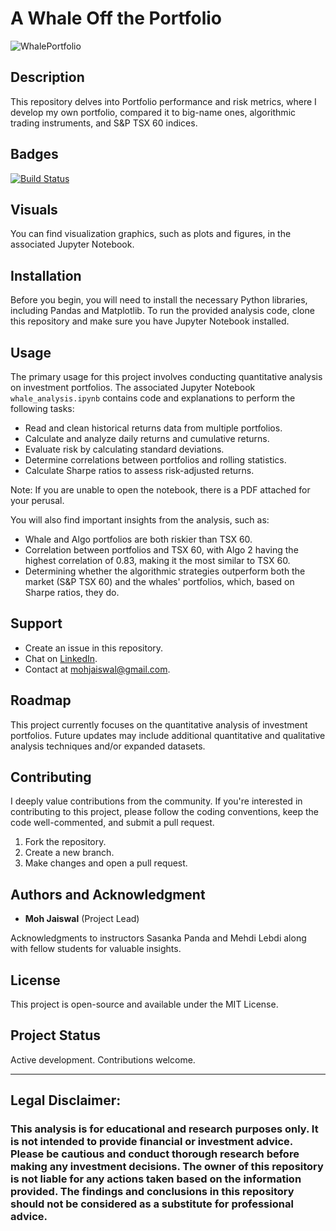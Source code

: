 # A Whale Off the Portfolio

![WhalePortfolio](https://mir-s3-cdn-cf.behance.net/project_modules/max_3840/54c652106588609.5f93106bc0070.jpg)

## Description

This repository delves into Portfolio performance and risk metrics, where I develop my own portfolio, compared it to big-name ones, algorithmic trading instruments, and S&P TSX 60 indices.

## Badges

[![Build Status](https://img.shields.io/badge/Build-Passing-brightgreen)](https://github.com/mohjaiswal/AWhaleOffPortfolio)

## Visuals
You can find visualization graphics, such as plots and figures, in the associated Jupyter Notebook.

## Installation

Before you begin, you will need to install the necessary Python libraries, including Pandas and Matplotlib. To run the provided analysis code, clone this repository and make sure you have Jupyter Notebook installed.

## Usage

The primary usage for this project involves conducting quantitative analysis on investment portfolios. The associated Jupyter Notebook `whale_analysis.ipynb` contains code and explanations to perform the following tasks:
- Read and clean historical returns data from multiple portfolios.
- Calculate and analyze daily returns and cumulative returns.
- Evaluate risk by calculating standard deviations.
- Determine correlations between portfolios and rolling statistics.
- Calculate Sharpe ratios to assess risk-adjusted returns.

Note: If you are unable to open the notebook, there is a PDF attached for your perusal. 

You will also find important insights from the analysis, such as:
- Whale and Algo portfolios are both riskier than TSX 60.
- Correlation between portfolios and TSX 60, with Algo 2 having the highest correlation of 0.83, making it the most similar to TSX 60.
- Determining whether the algorithmic strategies outperform both the market (S&P TSX 60) and the whales' portfolios, which, based on Sharpe ratios, they do.

## Support

- Create an issue in this repository.
- Chat on [LinkedIn](https://www.linkedin.com/in/mohjaiswal).
- Contact at mohjaiswal@gmail.com.
  
## Roadmap

This project currently focuses on the quantitative analysis of investment portfolios. Future updates may include additional quantitative and qualitative analysis techniques and/or expanded datasets.

## Contributing

I deeply value contributions from the community. If you're interested in contributing to this project, please follow the coding conventions, keep the code well-commented, and submit a pull request.

1. Fork the repository.
2. Create a new branch.
3. Make changes and open a pull request.

## Authors and Acknowledgment

- **Moh Jaiswal** (Project Lead)

Acknowledgments to instructors Sasanka Panda and Mehdi Lebdi along with fellow students for valuable insights.

## License

This project is open-source and available under the MIT License.

## Project Status

Active development. Contributions welcome.

---
## Legal Disclaimer: 

### This analysis is for educational and research purposes only. It is not intended to provide financial or investment advice. Please be cautious and conduct thorough research before making any investment decisions. The owner of this repository is not liable for any actions taken based on the information provided. The findings and conclusions in this repository should not be considered as a substitute for professional advice.
